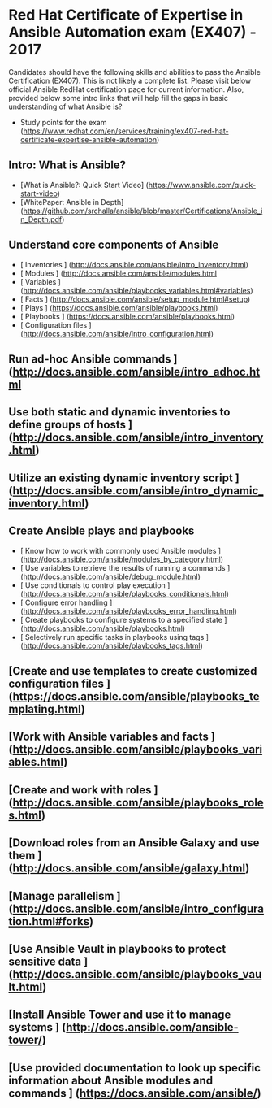 ##
# Red Hat Certificate of Expertise in Ansible Automation exam (EX407) - 2017
Candidates should have the following skills and abilities to pass the Ansible Certification (EX407). This is not likely a complete list. Please visit below official Ansible RedHat certification page for current information. Also, provided below some intro links that will help fill the gaps in basic understanding of what Ansible is?
* Study points for the exam (https://www.redhat.com/en/services/training/ex407-red-hat-certificate-expertise-ansible-automation)

## Intro: What is Ansible?  
* [What is Ansible?: Quick Start Video] (https://www.ansible.com/quick-start-video)
* [WhitePaper: Ansible in Depth] (https://github.com/srchalla/ansible/blob/master/Certifications/Ansible_in_Depth.pdf)

## Understand core components of Ansible
* [ Inventories ] (http://docs.ansible.com/ansible/intro_inventory.html)
* [ Modules ] (http://docs.ansible.com/ansible/modules.html
* [ Variables ] (http://docs.ansible.com/ansible/playbooks_variables.html#variables)
* [ Facts ] (http://docs.ansible.com/ansible/setup_module.html#setup)
* [ Plays ] (https://docs.ansible.com/ansible/playbooks.html)
* [ Playbooks ] (https://docs.ansible.com/ansible/playbooks.html)
* [ Configuration files ] (http://docs.ansible.com/ansible/intro_configuration.html)
## Run ad-hoc Ansible commands ] (http://docs.ansible.com/ansible/intro_adhoc.html
## Use both static and dynamic inventories to define groups of hosts ] (http://docs.ansible.com/ansible/intro_inventory.html)
## Utilize an existing dynamic inventory script ] (http://docs.ansible.com/ansible/intro_dynamic_inventory.html)
## Create Ansible plays and playbooks 
* [ Know how to work with commonly used Ansible modules ] (http://docs.ansible.com/ansible/modules_by_category.html)
* [ Use variables to retrieve the results of running a commands ] (http://docs.ansible.com/ansible/debug_module.html)
* [ Use conditionals to control play execution ] (http://docs.ansible.com/ansible/playbooks_conditionals.html)
* [ Configure error handling ] (http://docs.ansible.com/ansible/playbooks_error_handling.html)
* [ Create playbooks to configure systems to a specified state ] (http://docs.ansible.com/ansible/playbooks.html)
* [ Selectively run specific tasks in playbooks using tags ] (http://docs.ansible.com/ansible/playbooks_tags.html)
## [Create and use templates to create customized configuration files ] (https://docs.ansible.com/ansible/playbooks_templating.html)
## [Work with Ansible variables and facts ] (http://docs.ansible.com/ansible/playbooks_variables.html)
## [Create and work with roles ] (http://docs.ansible.com/ansible/playbooks_roles.html)
## [Download roles from an Ansible Galaxy and use them ] (http://docs.ansible.com/ansible/galaxy.html)
## [Manage parallelism ] (http://docs.ansible.com/ansible/intro_configuration.html#forks)
## [Use Ansible Vault in playbooks to protect sensitive data ] (http://docs.ansible.com/ansible/playbooks_vault.html)
## [Install Ansible Tower and use it to manage systems ] (http://docs.ansible.com/ansible-tower/) 
## [Use provided documentation to look up specific information about Ansible modules and commands ] (https://docs.ansible.com/ansible/)
